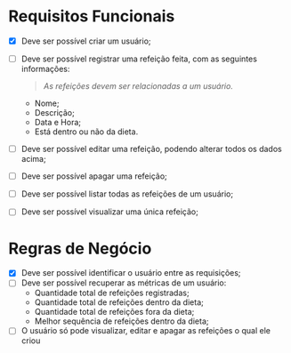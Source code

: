# Requisitos Funcionais

- [x] Deve ser possível criar um usuário;
- [ ] Deve ser possível registrar uma refeição feita, com as seguintes informações:
    > *As refeições devem ser relacionadas a um usuário.*
    - Nome;
    - Descrição;
    - Data e Hora;
    - Está dentro ou não da dieta.
- [ ] Deve ser possível editar uma refeição, podendo alterar todos os dados acima;
- [ ] Deve ser possível apagar uma refeição;
- [ ] Deve ser possível listar todas as refeições de um usuário;
- [ ] Deve ser possível visualizar uma única refeição;


# Regras de Negócio
- [x] Deve ser possível identificar o usuário entre as requisições;
- [ ] Deve ser possível recuperar as métricas de um usuário:
    - Quantidade total de refeições registradas;
    - Quantidade total de refeições dentro da dieta;
    - Quantidade total de refeições fora da dieta;
    - Melhor sequência de refeições dentro da dieta;
- [ ] O usuário só pode visualizar, editar e apagar as refeições o qual ele criou
